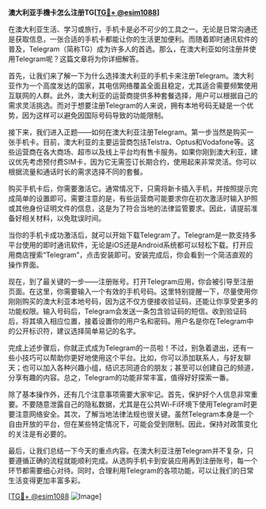 **澳大利亚手機卡怎么注册TG[[TG💪+ @esim1088](https://t.me/s/esim1088)]**

在澳大利亚生活、学习或旅行，手机卡是必不可少的工具之一。无论是日常沟通还是获取信息，一张合适的手机卡都能让你的生活更加便利。而随着即时通讯软件的普及，Telegram（简称TG）成为许多人的首选。那么，在澳大利亚如何注册并使用Telegram呢？这篇文章将为你详细解答。

首先，让我们来了解一下为什么选择澳大利亚的手机卡来注册Telegram。澳大利亚作为一个高度发达的国家，其电信网络覆盖全面且稳定，尤其适合需要频繁使用互联网的人群。此外，澳大利亚的运营商提供多种套餐选择，用户可以根据自己的需求灵活挑选。而对于想要注册Telegram的人来说，拥有本地号码无疑是一个优势，因为这样可以避免因国际号码导致的功能限制。

接下来，我们进入正题——如何在澳大利亚注册Telegram。第一步当然是购买一张手机卡。目前，澳大利亚的主要运营商包括Telstra、Optus和Vodafone等。这些运营商在各大商场、超市以及线上平台均有售卡服务。如果你刚到澳大利亚，建议优先考虑预付费SIM卡，因为它无需签订长期合约，使用起来非常灵活。你可以根据流量和通话时长的需求选择不同的套餐。

购买手机卡后，你需要激活它。通常情况下，只需将新卡插入手机，并按照提示完成简单的设置即可。需要注意的是，有些运营商可能要求你在初次激活时输入护照或其他身份证明文件的信息，这是为了符合当地的法律监管要求。因此，请提前准备好相关材料，以免耽误时间。

当你的手机卡成功激活后，就可以开始下载Telegram了。Telegram是一款支持多平台使用的即时通讯软件，无论是iOS还是Android系统都可以轻松下载。打开应用商店搜索“Telegram”，点击安装即可。安装完成后，你会看到一个简洁直观的操作界面。

现在，到了最关键的一步——注册账号。打开Telegram应用，你会被引导至注册页面。在这里，你需要输入一个有效的手机号码。这里特别提醒一下，尽量使用你刚刚购买的澳大利亚本地号码，因为这不仅方便接收验证码，还能让你享受更多的功能权限。输入号码后，Telegram会发送一条包含验证码的短信。收到验证码后，将其填入相应位置，接着设置你的用户名和密码。用户名是你在Telegram中的公开标识符，建议选择简单易记的名字。

完成上述步骤后，你就正式成为Telegram的一员啦！不过，别急着退出，还有一些小技巧可以帮助你更好地使用这个平台。比如，你可以添加联系人，与好友聊天；也可以加入各种兴趣小组，结识志同道合的朋友；甚至可以创建自己的频道，分享有趣的内容。总之，Telegram的功能非常丰富，值得好好探索一番。

除了基本操作外，还有几个注意事项需要大家牢记。首先，保护好个人信息非常重要。不要随意泄露自己的隐私数据，尤其是在公共Wi-Fi环境下使用Telegram时更要注意网络安全。其次，了解当地法律法规也很关键。虽然Telegram本身是一个自由开放的平台，但在某些特定情况下，可能会受到限制。因此，保持对政策变化的关注是有必要的。

最后，让我们总结一下今天的重点内容。在澳大利亚注册Telegram并不复杂，只要遵循正确的流程就能顺利完成。从选购手机卡到安装应用再到注册账号，每一个环节都需要细心对待。同时，合理利用Telegram的各项功能，可以让我们的日常生活变得更加丰富多彩。

[[TG💪+ @esim1088](https://t.me/s/esim1088) ![Image](https://i.postimg.cc/4NQfJmqS/Snipaste-2025-05-13-00-14-12.png)]